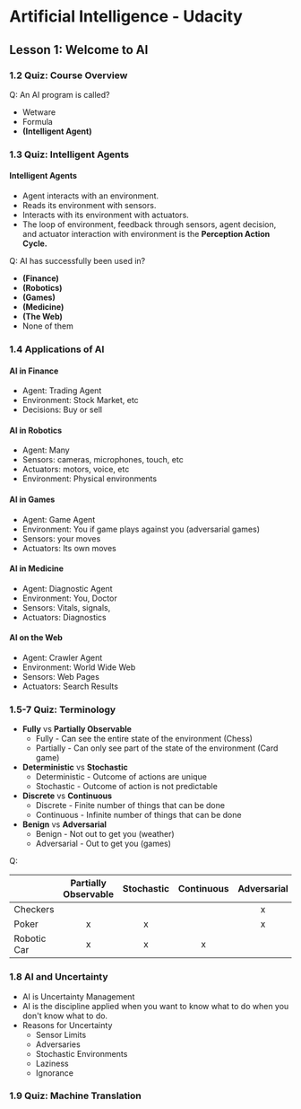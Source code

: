 # Artificial Intelligence - Udacity

## Lesson 1: Welcome to AI

### 1.2 Quiz: Course Overview

Q: An AI program is called?
  
* Wetware
* Formula
* **(Intelligent Agent)**

### 1.3 Quiz: Intelligent Agents

#### Intelligent Agents

* Agent interacts with an environment.
* Reads its environment with sensors.
* Interacts with its environment with actuators.
* The loop of environment, feedback through sensors, agent decision, and actuator interaction with environment is the **Perception Action Cycle.**

Q: AI has successfully been used in?
* **(Finance)**
* **(Robotics)**
* **(Games)**
* **(Medicine)**
* **(The Web)**
* None of them

### 1.4 Applications of AI

#### AI in Finance

* Agent: Trading Agent
* Environment: Stock Market, etc
* Decisions: Buy or sell

#### AI in Robotics

* Agent: Many
* Sensors: cameras, microphones, touch, etc
* Actuators: motors, voice, etc
* Environment: Physical environments

#### AI in Games

* Agent: Game Agent
* Environment: You if game plays against you (adversarial games)
* Sensors: your moves
* Actuators: Its own moves

#### AI in Medicine

* Agent: Diagnostic Agent
* Environment: You, Doctor
* Sensors: Vitals, signals,
* Actuators: Diagnostics

#### AI on the Web

* Agent: Crawler Agent
* Environment: World Wide Web
* Sensors: Web Pages
* Actuators: Search Results

### 1.5-7 Quiz: Terminology

* **Fully** vs **Partially Observable**
  * Fully - Can see the entire state of the environment (Chess)
  * Partially - Can only see part of the state of the environment (Card game)
* **Deterministic** vs **Stochastic**
  * Deterministic - Outcome of actions are unique 
  * Stochastic - Outcome of action is not predictable
* **Discrete** vs **Continuous**
  * Discrete - Finite number of things that can be done
  * Continuous - Infinite number of things that can be done
* **Benign** vs **Adversarial**
  * Benign - Not out to get you (weather)
  * Adversarial - Out to get you (games)

Q:

|           | Partially Observable | Stochastic | Continuous | Adversarial |
| ---       | :---: | :---: | :---: | :---: |
| Checkers  | | | | x |
| Poker     | x | x | | x |
| Robotic Car | x | x | x | |

### 1.8 AI and Uncertainty

* AI is Uncertainty Management
* AI is the discipline applied when you want to know what to do when you don't know what to do.
* Reasons for Uncertainty
  * Sensor Limits
  * Adversaries
  * Stochastic Environments
  * Laziness
  * Ignorance

### 1.9 Quiz: Machine Translation

